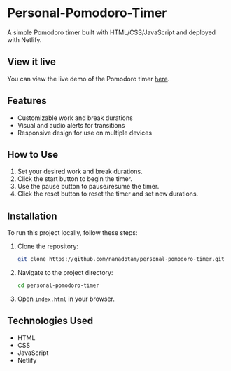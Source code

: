 # Personal-Pomodoro-Timer

A simple Pomodoro timer built with HTML/CSS/JavaScript and deployed with Netlify.

## View it live
You can view the live demo of the Pomodoro timer [here](https://nano-pomodoro.netlify.app/).

## Features

- Customizable work and break durations
- Visual and audio alerts for transitions
- Responsive design for use on multiple devices

## How to Use

1. Set your desired work and break durations.
2. Click the start button to begin the timer.
3. Use the pause button to pause/resume the timer.
4. Click the reset button to reset the timer and set new durations.

## Installation

To run this project locally, follow these steps:

1. Clone the repository:
   ```bash
   git clone https://github.com/nanadotam/personal-pomodoro-timer.git
   ```
2. Navigate to the project directory:
   ```bash
   cd personal-pomodoro-timer
   ```
3. Open `index.html` in your browser.

## Technologies Used

- HTML
- CSS
- JavaScript
- Netlify
